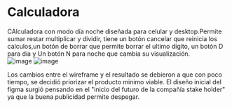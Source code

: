 # Calculadora
CAlculadora con modo día noche diseñada para celular y desktop.Permite sumar restar multiplicar y dividir, tiene un botón cancelar que reinicia los calculos,un botón de borrar que permite borrar el ultimo digito, un botón D para día y Un botón N para noche que cambia su visualización.  
![image](https://user-images.githubusercontent.com/22771744/200475240-3c0ed9db-83e2-4ccd-b339-a9e9a2f137a7.png)
![image](https://user-images.githubusercontent.com/22771744/200475463-f76d1da8-2c7e-44ee-8884-a09000137864.png)

Los cambios entre el wireframe y el resultado se debieron a que con poco tiempo, se decidió priorizar el producto minimo viable. El diseño inicial del figma surgió pensando en el "inicio del futuro de la compañía stake holder" ya que la buena publicidad permite despegar. 


